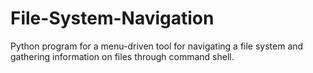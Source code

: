 # File-System-Navigation
Python program for a menu-driven tool for navigating a file system and gathering information on files through command shell.
